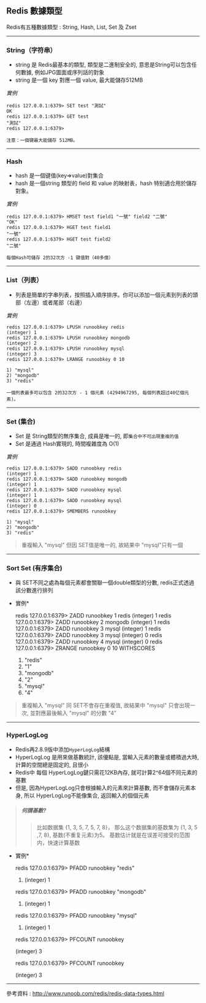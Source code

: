 ## Redis 數據類型    
Redis有五種數據類型 : String, Hash, List, Set 及 Zset

---
### String（字符串）

  * string 是 Redis最基本的類型, 類型是二進制安全的, 意思是String可以包含任何數據, 例如JPG圖面或序列話的對象     
  * string 是一個 key 對應一個  value, 最大能儲存512MB
 
 *實例*
 
    redis 127.0.0.1:6379> SET test "測試"
    OK
    redis 127.0.0.1:6379> GET test 
    "測試"
    redis 127.0.0.1:6379>
    
  `注意：一個键最大能儲存 512MB。`
  
- - -
### Hash
 
  * hash 是一個键值(key=>value)對集合 
  * hash 是一個string 類型的 field 和 value 的映射表，hash 特别適合用於儲存對象。        
  
 *實例*
 
    redis 127.0.0.1:6379> HMSET test field1 "一號" field2 "二號"
    "OK"
    redis 127.0.0.1:6379> HGET test field1
    "一號"
    redis 127.0.0.1:6379> HGET test field2
    "二號"
  
  `每個Hash可儲存 2的32次方 -1 键值對（40多億）`

- - - 
### List（列表）
 * 列表是簡單的字串列表，按照插入順序排序。你可以添加一個元素到列表的頭部（左邊）或者尾部（右邊）
 
 *實例*
 
    redis 127.0.0.1:6379> LPUSH runoobkey redis
    (integer) 1
    redis 127.0.0.1:6379> LPUSH runoobkey mongodb
    (integer) 2
    redis 127.0.0.1:6379> LPUSH runoobkey mysql
    (integer) 3
    redis 127.0.0.1:6379> LRANGE runoobkey 0 10
    
    1) "mysql"
    2) "mongodb"
    3) "redis"
       
 `一個列表最多可以包含 2的32次方 - 1 個元素 (4294967295, 每個列表超过40亿個元素)。` 
    
- - -
### Set (集合)

 * Set 是 String類型的無序集合, 成員是唯一的, 即`集合中不可出現重複的值`
 * Set 是通過 Hash實現的, 時間複雜度為 O(1)
 
 *實例*
 
    redis 127.0.0.1:6379> SADD runoobkey redis
    (integer) 1
    redis 127.0.0.1:6379> SADD runoobkey mongodb
    (integer) 1
    redis 127.0.0.1:6379> SADD runoobkey mysql
    (integer) 1
    redis 127.0.0.1:6379> SADD runoobkey mysql
    (integer) 0
    redis 127.0.0.1:6379> SMEMBERS runoobkey
    
    1) "mysql"
    2) "mongodb"
    3) "redis"
    
>重複輸入 "mysql" 但因 SET值是唯一的, 故結果中 "mysql"只有一個

- - -
### Sort Set (有序集合)

 * 與 SET不同之處為每個元素都會關聯一個double類型的分數, redis正式透過該分數進行排列
 
 * 實例*
 
    redis 127.0.0.1:6379> ZADD runoobkey 1 redis
    (integer) 1
    redis 127.0.0.1:6379> ZADD runoobkey 2 mongodb
    (integer) 1
    redis 127.0.0.1:6379> ZADD runoobkey 3 mysql
    (integer) 1
    redis 127.0.0.1:6379> ZADD runoobkey 3 mysql
    (integer) 0
    redis 127.0.0.1:6379> ZADD runoobkey 4 mysql
    (integer) 0
    redis 127.0.0.1:6379> ZRANGE runoobkey 0 10 WITHSCORES
    
    1) "redis"
    2) "1"
    3) "mongodb"
    4) "2"
    5) "mysql"
    6) "4"
  
>重複輸入 "mysql" 同 SET不會存在重複值, 故結果中 "mysql" 只會出現一次, 並對應最後輸入 "mysql" 的分數 "4"

- - -
### HyperLogLog
 * Redis再2.8.9版中添加`HyperLogLog`結構
 * HyperLogLog 是用來做基數統計, 該優點是, 當輸入元素的數量或體積過大時, 計算的空間總是固定的, 且很小
 * Redis中 每個 HyperLogLog鍵只需花12KB內存, 就可計算2^64個不同元素的基數
 * 但是, 因為HyperLogLog只會根據輸入的元素來計算基數, 而不會儲存元素本身, 所以 HyperLogLog不能像集合, 返回輸入的個個元素
 
 >##### 何謂基數?
 >>比如数据集 {1, 3, 5, 7, 5, 7, 8}， 那么这个数据集的基数集为 {1, 3, 5 ,7, 8}, 基数(不重复元素)为5。 基数估计就是在误差可接受的范围内，快速计算基数

 * 實例*
 
    redis 127.0.0.1:6379> PFADD runoobkey "redis"
    
    1) (integer) 1
    
    redis 127.0.0.1:6379> PFADD runoobkey "mongodb"
    
    1) (integer) 1
    
    redis 127.0.0.1:6379> PFADD runoobkey "mysql"
    
    1) (integer) 1
    
    redis 127.0.0.1:6379> PFCOUNT runoobkey
    
    (integer) 3
    
    redis 127.0.0.1:6379> PFCOUNT runoobkey
        
    (integer) 3
    
    
- - - 
參考資料 : http://www.runoob.com/redis/redis-data-types.html